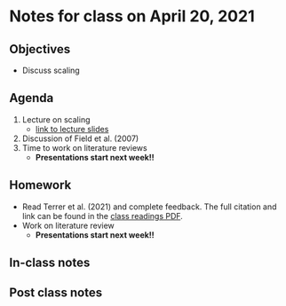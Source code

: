 # Notes for class on April 20, 2021

## Objectives
- Discuss scaling

## Agenda
1. Lecture on scaling
	- [link to lecture slides](../Lecture_slides/slides_04.20.2021.pdf)
2. Discussion of Field et al. (2007)
3. Time to work on literature reviews
	- **Presentations start next week!!**

## Homework
- Read Terrer et al. (2021) and complete feedback. The full citation and link can be found in the 
[class readings PDF](../Readings/readings_ecophys_sp2021.pdf).
- Work on literature review
	- **Presentations start next week!!**

## In-class notes

## Post class notes
